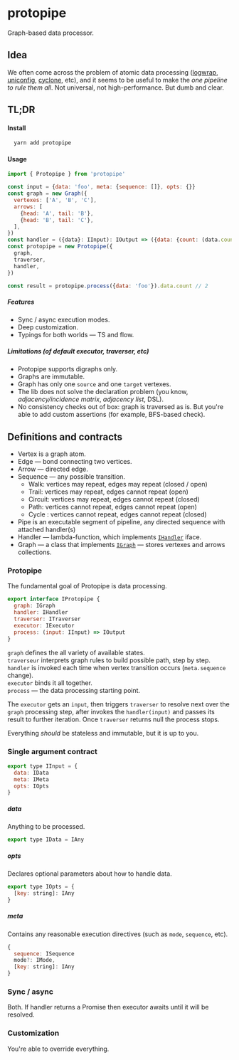 # protopipe
Graph-based data processor.

## Idea
We often come across the problem of atomic data processing ([logwrap](https://github.com/qiwi/logwrap), [uniconfig](https://github.com/qiwi/uniconfig), [cyclone](https://github.com/qiwi/cyclone), etc), and it seems to be useful to make the _one pipeline to rule them all_.
Not universal, not high-performance. But dumb and clear.

## TL;DR
#### Install
```bash
  yarn add protopipe
```

#### Usage
```javascript
import { Protopipe } from 'protopipe'

const input = {data: 'foo', meta: {sequence: []}, opts: {}}
const graph = new Graph({
  vertexes: ['A', 'B', 'C'],
  arrows: [
    {head: 'A', tail: 'B'},
    {head: 'B', tail: 'C'},
  ],
})
const handler = ({data}: IInput): IOutput => ({data: {count: (data.count + 1 || 0)}})
const protopipe = new Protopipe({
  graph,
  traverser,
  handler,
})

const result = protopipe.process({data: 'foo'}).data.count // 2
```

##### Features
* Sync / async execution modes.
* Deep customization.
* Typings for both worlds — TS and flow.

##### Limitations (of default executor, traverser, etc)
* Protopipe supports digraphs only.
* Graphs are immutable.
* Graph has only one `source` and one `target` vertexes.
* The lib does not solve the declaration problem (you know, _adjacency/incidence matrix_, _adjacency list_, DSL).
* No consistency checks out of box: graph is traversed as is. But you're able to add custom assertions (for example, BFS-based check).

## Definitions and contracts
* Vertex is a graph atom.
* Edge — bond connecting two vertices.
* Arrow — directed edge.
* Sequence — any possible transition.
    * Walk: vertices may repeat, edges may repeat (closed / open)
    * Trail: vertices may repeat, edges cannot repeat (open)
    * Circuit: vertices may repeat, edges cannot repeat (closed)
    * Path: vertices cannot repeat, edges cannot repeat (open)
    * Cycle : vertices cannot repeat, edges cannot repeat (closed)
* Pipe is an executable segment of pipeline, any directed sequence with attached handler(s)
* Handler — lambda-function, which implements [`IHandler`](./src/main/ts/interface.ts) iface.
* Graph — a class that implements [`IGraph`](./src/main/ts/interface.ts) — stores vertexes and arrows collections.

### Protopipe
The fundamental goal of Protopipe is data processing.
```javascript
export interface IProtopipe {
  graph: IGraph
  handler: IHandler
  traverser: ITraverser
  executor: IExecutor
  process: (input: IInput) => IOutput
}
```

`graph` defines the all variety of available states.  
`traverseur` interprets graph rules to build possible path, step by step.  
`handler` is invoked each time when vertex transition occurs (`meta.sequence` change).  
`executor` binds it all together.  
`process` — the data processing starting point.

The `executor` gets an `input`, then triggers `traverser` to resolve next over the `graph` processing step, after invokes the `handler(input)` and passes its result to further iteration. Once `traverser` returns null the process stops.

Everything _should_ be stateless and immutable, but it is up to you.

### Single argument contract

```javascript
export type IInput = {
  data: IData
  meta: IMeta
  opts: IOpts
}
```
##### data
Anything to be processed.
```javascript
export type IData = IAny
```

##### opts
Declares optional parameters about how to handle data.
```javascript
export type IOpts = {
  [key: string]: IAny
}
```

##### meta
Contains any reasonable execution directives (such as `mode`, `sequence`, etc).
```javascript
{
  sequence: ISequence
  mode?: IMode,
  [key: string]: IAny
}
```

### Sync / async
Both. If handler returns a Promise then executor awaits until it will be resolved.

### Customization
You're able to override everything.
